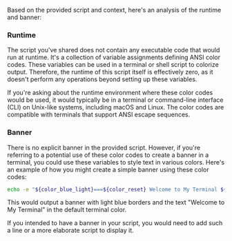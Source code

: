 Based on the provided script and context, here's an analysis of the runtime and banner:

### Runtime

The script you've shared does not contain any executable code that would run at runtime. It's a collection of variable assignments defining ANSI color codes. These variables can be used in a terminal or shell script to colorize output. Therefore, the runtime of this script itself is effectively zero, as it doesn't perform any operations beyond setting up these variables.

If you're asking about the runtime environment where these color codes would be used, it would typically be in a terminal or command-line interface (CLI) on Unix-like systems, including macOS and Linux. The color codes are compatible with terminals that support ANSI escape sequences.

### Banner

There is no explicit banner in the provided script. However, if you're referring to a potential use of these color codes to create a banner in a terminal, you could use these variables to style text in various colors. Here's an example of how you might create a simple banner using these color codes:

```bash
echo -e "${color_blue_light}===${color_reset} Welcome to My Terminal ${color_blue_light}===${color_reset}"
```

This would output a banner with light blue borders and the text "Welcome to My Terminal" in the default terminal color.

If you intended to have a banner in your script, you would need to add such a line or a more elaborate script to display it.

